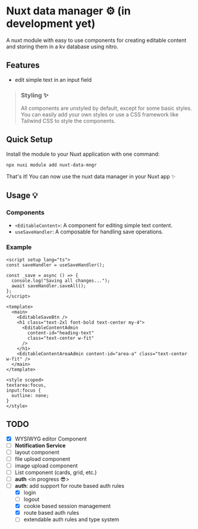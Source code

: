 # Nuxt data manager ⚙️ (in development yet)

A nuxt module with easy to use components for creating editable content and storing them in a kv database using nitro.

## Features

- edit simple text in an input field

> ### Styling ✨
>
> All components are unstyled by default, except for some basic styles.
> You can easily add your own styles or use a CSS framework like Tailwind CSS to style the components.

## Quick Setup

Install the module to your Nuxt application with one command:

```bash
npx nuxi module add nuxt-data-mngr
```

That's it! You can now use the nuxt data manager in your Nuxt app ✨

## Usage 💡

### Components

- `<EditableContent>`: A component for editing simple text content.
- `useSaveHandler`: A composable for handling save operations.

### Example

```vue
<script setup lang="ts">
const saveHandler = useSaveHandler();

const _save = async () => {
  console.log("Saving all changes...");
  await saveHandler.saveAll();
};
</script>

<template>
  <main>
    <EditableSaveBtn />
    <h1 class="text-2xl font-bold text-center my-4">
      <EditableContentAdmin
        content-id="heading-text"
        class="text-center w-fit"
      />
    </h1>
    <EditableContentAreaAdmin content-id="area-a" class="text-center w-fit" />
  </main>
</template>

<style scoped>
textarea:focus,
input:focus {
  outline: none;
}
</style>
```

## TODO

- [x] WYSIWYG editor Component
- [ ] **Notification Service**
- [ ] layout component
- [ ] file upload component
- [ ] image upload component
- [ ] List component (cards, grid, etc.)
- [ ] **auth** <in progress 😎>
- [ ] **auth**: add support for route based auth rules
  - [x] login
  - [ ] logout
  - [x] cookie based session management
  - [x] route based auth rules
  - [ ] extendable auth rules and type system
